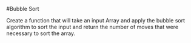 #Bubble Sort

Create a function that will take an input Array and apply the bubble sort algorithm to sort the input and return the number of moves that were necessary to sort the array.

